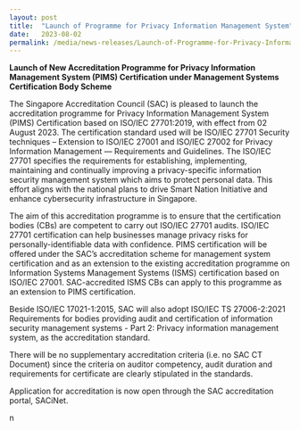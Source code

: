 ```yaml
---
layout: post
title:  "Launch of Programme for Privacy Information Management System"   
date:   2023-08-02
permalink: /media/news-releases/Launch-of-Programme-for-Privacy-Information-Management-System.md  
---
```


**Launch of New Accreditation Programme for Privacy Information Management System (PIMS) Certification under Management Systems Certification Body Scheme**

The Singapore Accreditation Council (SAC) is pleased to launch the accreditation programme for Privacy Information Management System (PIMS) Certification based on ISO/IEC 27701:2019, with effect from 02 August 2023. The certification standard used will be ISO/IEC 27701 Security techniques – Extension to ISO/IEC 27001 and ISO/IEC 27002 for Privacy Information Management — Requirements and Guidelines. The ISO/IEC 27701 specifies the requirements for establishing, implementing, maintaining and continually improving a privacy-specific information security management system which aims to protect personal data. This effort aligns with the national plans to drive Smart Nation Initiative and enhance cybersecurity infrastructure in Singapore.

The aim of this accreditation programme is to ensure that the certification bodies (CBs) are competent to carry out ISO/IEC 27701 audits. ISO/IEC 27701 certification can help businesses manage privacy risks for personally-identifiable data with confidence. PIMS certification will be offered under the SAC’s accreditation scheme for management system certification and as an extension to the existing accreditation programme on Information Systems Management Systems (ISMS) certification based on ISO/IEC 27001. SAC-accredited ISMS CBs can apply to this programme as an extension to PIMS certification. 

Beside ISO/IEC 17021-1:2015, SAC will also adopt ISO/IEC TS 27006-2:2021 Requirements for bodies providing audit and certification of information security management systems - Part 2: Privacy information management system, as the accreditation standard. 

There will be no supplementary accreditation criteria (i.e. no SAC CT Document) since the criteria on auditor competency, audit duration and requirements for certificate are clearly stipulated in the standards. 

Application for accreditation is now open through the SAC accreditation portal, SACiNet.

n
